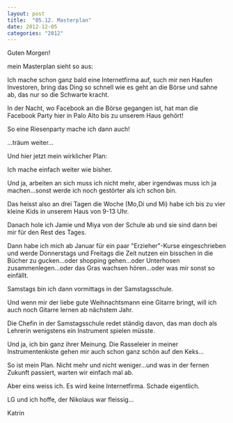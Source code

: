 ```yaml
---
layout: post
title:  "05.12. Masterplan"
date: 2012-12-05
categories: "2012"
---
```




Guten Morgen!



mein Masterplan sieht so aus:



Ich mache schon ganz bald eine Internetfirma auf, such mir nen Haufen Investoren, bring das Ding so schnell wie es geht an die Börse und sahne ab, das nur so die Schwarte kracht.



In der Nacht, wo Facebook an die Börse gegangen ist, hat man die Facebook Party hier in Palo Alto bis zu unserem Haus gehört! 



So eine Riesenparty mache ich dann auch!



...träum weiter...



Und hier jetzt mein wirklicher Plan:



Ich mache einfach weiter wie bisher. 



Und ja, arbeiten an sich muss ich nicht mehr, aber irgendwas muss ich ja machen...sonst werde ich noch gestörter als ich schon bin.



Das heisst also an drei Tagen die Woche (Mo,Di und Mi) habe ich bis zu vier kleine Kids in unserem Haus von 9-13 Uhr.



Danach hole ich Jamie und Miya von der Schule ab und sie sind dann bei mir für den Rest des Tages.



Dann habe ich mich ab Januar für ein paar "Erzieher"-Kurse eingeschrieben und werde Donnerstags und Freitags die Zeit nutzen ein bisschen in die Bücher zu gucken...oder shopping gehen...oder Unterhosen zusammenlegen...oder das Gras wachsen hören...oder was mir sonst so einfällt.



Samstags bin ich dann vormittags in der Samstagsschule.



Und wenn mir der liebe gute Weihnachtsmann eine Gitarre bringt, will ich auch noch Gitarre lernen ab nächstem Jahr.



Die Chefin in der Samstagsschule redet ständig davon, das man doch als Lehrerin wenigstens ein Instrument spielen müsste.



Und ja, ich bin ganz ihrer Meinung. Die Rasseleier in meiner Instrumentenkiste gehen mir auch schon ganz schön auf den Keks...



So ist mein Plan. Nicht mehr und nicht weniger...und was in der fernen Zukunft passiert, warten wir einfach mal ab.



Aber eins weiss ich. Es wird keine Internetfirma. Schade eigentlich.



LG und ich hoffe, der Nikolaus war fleissig...

Katrin



















